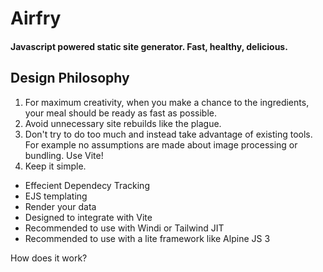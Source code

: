 # Airfry

#### Javascript powered static site generator. Fast, healthy, delicious.

## Design Philosophy

1. For maximum creativity, when you make a chance to the ingredients, your meal should be ready as fast as possible.
2. Avoid unnecessary site rebuilds like the plague.
3. Don't try to do too much and instead take advantage of existing tools. For example no assumptions are made about image processing or bundling. Use Vite!
4. Keep it simple.

- Effecient Dependecy Tracking
- EJS templating
- Render your data
- Designed to integrate with Vite
- Recommended to use with Windi or Tailwind JIT
- Recommended to use with a lite framework like Alpine JS 3

How does it work?

